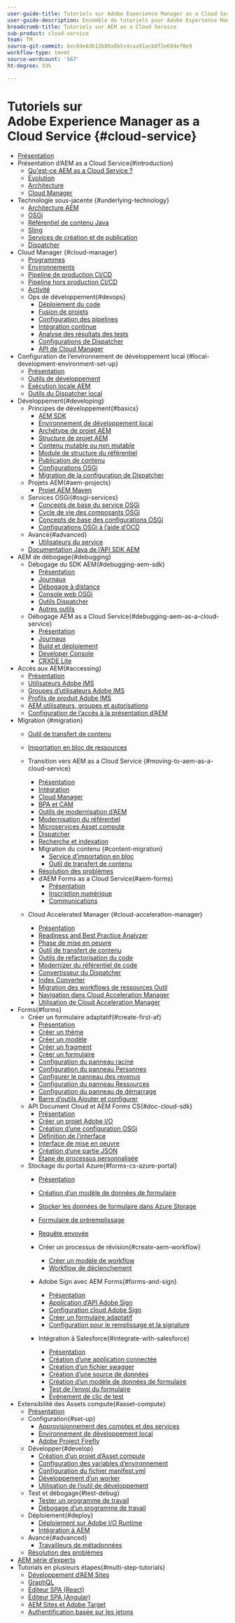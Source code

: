 ```yaml
---
user-guide-title: Tutoriels sur Adobe Experience Manager as a Cloud Service
user-guide-description: Ensemble de tutoriels pour Adobe Experience Manager as a Cloud Service.
breadcrumb-title: Tutoriels sur AEM as a Cloud Service
sub-product: cloud-service
team: TM
source-git-commit: bec04e6db13b80a8b5c4caa91acb8f2e684e70e9
workflow-type: tm+mt
source-wordcount: '567'
ht-degree: 33%

---
```



# Tutoriels sur Adobe Experience Manager as a Cloud Service {#cloud-service}

+ [Présentation](./overview.md)
+ Présentation d’AEM as a Cloud Service{#introduction}
   + [Qu&#39;est-ce AEM as a Cloud Service ?](./introduction/what-is-aem-as-a-cloud-service.md)
   + [Evolution](./introduction/evolution.md)
   + [Architecture](./introduction/architecture.md)
   + [Cloud Manager ](./introduction/cloud-manager.md)
+ Technologie sous-jacente {#underlying-technology}
   + [Architecture AEM](./underlying-technology/introduction-architecture.md)
   + [OSGi](./underlying-technology/introduction-osgi.md)
   + [Référentiel de contenu Java](./underlying-technology/introduction-jcr.md)
   + [Sling](./underlying-technology/introduction-sling.md)
   + [Services de création et de publication](./underlying-technology/introduction-author-publish.md)
   + [Dispatcher](./underlying-technology/introduction-dispatcher.md)
+ Cloud Manager {#cloud-manager}
   + [Programmes](./cloud-manager/programs.md)
   + [Environnements](./cloud-manager/environments.md)
   + [Pipeline de production CI/CD](./cloud-manager/cicd-production-pipeline.md)
   + [Pipeline hors production CI/CD](./cloud-manager/cicd-non-production-pipeline.md)
   + [Activité](./cloud-manager/activity.md)
   + Ops de développement{#devops}
      + [Déploiement du code](./cloud-manager/devops/deploy-code.md)
      + [Fusion de projets](./cloud-manager/devops/merge-projects.md)
      + [Configuration des pipelines](./cloud-manager/devops/configure-pipelines.md)
      + [Intégration continue](./cloud-manager/devops/continuous-integration.md)
      + [Analyse des résultats des tests](./cloud-manager/devops/analyze-test-results.md)
      + [Configurations de Dispatcher](./cloud-manager/devops/dispatcher-configurations.md)
      + [API de Cloud Manager](./cloud-manager/devops/cloud-manager-apis.md)
+ Configuration de l’environnement de développement local {#local-development-environment-set-up}
   + [Présentation](./local-development-environment/overview.md)
   + [Outils de développement](./local-development-environment/development-tools.md)
   + [Exécution locale AEM](./local-development-environment/aem-runtime.md)
   + [Outils du Dispatcher local](./local-development-environment/dispatcher-tools.md)
+ Développement{#developing}
   + Principes de développement{#basics}
      + [AEM SDK](./developing/basics/aem-sdk.md)
      + [Environnement de développement local](./developing/basics/local-development-environment.md)
      + [Archétype de projet AEM](./developing/basics/aem-project-archetype.md)
      + [Structure de projet AEM](./developing/basics/project-structure.md)
      + [Contenu mutable ou non mutable](./developing/basics/mutable-immutable.md)
      + [Module de structure du référentiel](./developing/basics/repository-structure-package.md)
      + [Publication de contenu](./developing/basics/content-publishing.md)
      + [Configurations OSGi](./developing/basics/osgi-configurations.md)
      + [Migration de la configuration de Dispatcher](./developing/basics/dispatcher-configuration.md)
   + Projets AEM{#aem-projects}
      + [Projet AEM Maven](./developing/projects/maven-project-structure.md)
   + Services OSGi{#osgi-services}
      + [Concepts de base du service OSGi](./developing/osgi-services/basics.md)
      + [Cycle de vie des composants OSGi](./developing/osgi-services/lifecycle.md)
      + [Concepts de base des configurations OSGi](./developing/osgi-services/configurations.md)
      + [Configurations OSGi à l’aide d’OCD](./developing/osgi-services/configurations-ocd.md)
   + Avancé{#advanced}
      + [Utilisateurs du service](./developing/advanced/service-users.md)
   + [Documentation Java de l’API SDK AEM](https://javadoc.io/doc/com.adobe.aem/aem-sdk-api/latest/index.html)
+ AEM de débogage{#debugging}
   + Débogage du SDK AEM{#debugging-aem-sdk}
      + [Présentation](./debugging/aem-sdk-local-quickstart/overview.md)
      + [Journaux](./debugging/aem-sdk-local-quickstart/logs.md)
      + [Débogage à distance](./debugging/aem-sdk-local-quickstart/remote-debugging.md)
      + [Console web OSGi](./debugging/aem-sdk-local-quickstart/osgi-web-consoles.md)
      + [Outils Dispatcher](./debugging/aem-sdk-local-quickstart/dispatcher-tools.md)
      + [Autres outils](./debugging/aem-sdk-local-quickstart/other-tools.md)
   + Débogage AEM as a Cloud Service{#debugging-aem-as-a-cloud-service}
      + [Présentation](./debugging/cloud-service/overview.md)
      + [Journaux](./debugging/cloud-service/logs.md)
      + [Build et déploiement](./debugging/cloud-service/build-and-deployment.md)
      + [Developer Console](./debugging/cloud-service/developer-console.md)
      + [CRXDE Lite](./debugging/cloud-service/crxde-lite.md)
+ Accès aux AEM{#accessing}
   + [Présentation](./accessing/overview.md)
   + [Utilisateurs Adobe IMS](./accessing/adobe-ims-users.md)
   + [Groupes d’utilisateurs Adobe IMS](./accessing/adobe-ims-user-groups.md)
   + [Profils de produit Adobe IMS](./accessing/adobe-ims-product-profiles.md)
   + [AEM utilisateurs, groupes et autorisations](./accessing/aem-users-groups-and-permissions.md)
   + [Configuration de l’accès à la présentation d’AEM](./accessing/walk-through.md)
+ Migration {#migration}
   + [Outil de transfert de contenu](./migration/content-transfer-tool.md)
   + [Importation en bloc de ressources](./migration/bulk-import.md)

   + Transition vers AEM as a Cloud Service {#moving-to-aem-as-a-cloud-service}
      + [Présentation](./migration/moving-to-aem-as-a-cloud-service/introduction.md)
      + [Intégration ](./migration/moving-to-aem-as-a-cloud-service/onboarding.md)
      + [Cloud Manager ](./migration/moving-to-aem-as-a-cloud-service/cloud-manager.md)
      + [BPA et CAM](./migration/moving-to-aem-as-a-cloud-service/bpa-and-cam.md)
      + [Outils de modernisation d’AEM](./migration/moving-to-aem-as-a-cloud-service/aem-modernization-tools.md)
      + [Modernisation du référentiel](./migration/moving-to-aem-as-a-cloud-service/repository-modernization.md)
      + [Microservices Asset compute](./migration/moving-to-aem-as-a-cloud-service/asset-compute-microservices.md)
      + [Dispatcher](./migration/moving-to-aem-as-a-cloud-service/dispatcher.md)
      + [Recherche et indexation](./migration/moving-to-aem-as-a-cloud-service/search-and-indexing.md)
      + Migration du contenu {#content-migration}
         + [Service d’importation en bloc](./migration/moving-to-aem-as-a-cloud-service/content-migration/bulk-import-service.md)
         + [Outil de transfert de contenu](./migration/moving-to-aem-as-a-cloud-service/content-migration/content-transfer-tool.md)
      + [Résolution des problèmes](./migration/moving-to-aem-as-a-cloud-service/troubleshooting.md)
      +  dʼAEM Forms as a Cloud Service{#aem-forms}
         + [Présentation](./migration/moving-to-aem-as-a-cloud-service/aem-forms/introduction.md)
         + [Inscription numérique](./migration/moving-to-aem-as-a-cloud-service/aem-forms/digital-enrollment.md)
         + [Communications](./migration/moving-to-aem-as-a-cloud-service/aem-forms/communications.md)
   + Cloud Accelerated Manager {#cloud-acceleration-manager}
      + [Présentation](./migration/cloud-acceleration-manager/introduction.md)
      + [Readiness and Best Practice Analyzer](./migration/cloud-acceleration-manager/readiness-and-best-practice-analyzer.md)
      + [Phase de mise en oeuvre](./migration/cloud-acceleration-manager/implementation-phase.md)
      + [Outil de transfert de contenu](./migration/cloud-acceleration-manager/content-transfer-tool.md)
      + [Outils de refactorisation du code](./migration/cloud-acceleration-manager/code-refactoring-tools.md)
      + [Modernizer du référentiel de code](./migration/cloud-acceleration-manager/code-repository-modernizer.md)
      + [Convertisseur du Dispatcher](./migration/cloud-acceleration-manager/dispatcher-converter.md)
      + [Index Converter](./migration/cloud-acceleration-manager/index-converter.md)
      + [Migration des workflows de ressources Outil](./migration/cloud-acceleration-manager/asset-workflow-migration-tool.md)
      + [Navigation dans Cloud Acceleration Manager](./migration/cloud-acceleration-manager/navigating.md)
      + [Utilisation de Cloud Acceleration Manager](./migration/cloud-acceleration-manager/using.md)
+ Forms{#forms}
   + Créer un formulaire adaptatif{#create-first-af}
      + [Présentation](./forms/create-first-af/introduction.md)
      + [Créer un thème](./forms/create-first-af/create-theme.md)
      + [Créer un modèle](./forms/create-first-af/create-template.md)
      + [Créer un fragment](./forms/create-first-af/create-fragments.md)
      + [Créer un formulaire](./forms/create-first-af/create-af.md)
      + [Configuration du panneau racine](./forms/create-first-af/configure-root-panel.md)
      + [Configuration du panneau Personnes](./forms/create-first-af/configure-people-panel.md)
      + [Configurer le panneau des revenus](./forms/create-first-af/configure-income-panel.md)
      + [Configuration du panneau Ressources](./forms/create-first-af/configure-assets-panel.md)
      + [Configuration du panneau de démarrage](./forms/create-first-af/configure-start-panel.md)
      + [Barre d’outils Ajouter et configurer](./forms/create-first-af/add-configure-toolbar.md)
   + API Document Cloud et AEM Forms CS{#doc-cloud-sdk}
      + [Présentation](./forms/doc-cloud-sdk/introduction.md)
      + [Créer un projet Adobe I/O](./forms/doc-cloud-sdk/create-document-cloud-credentials.md)
      + [Création d’une configuration OSGi](./forms/doc-cloud-sdk/create-doc-cloud-configuration.md)
      + [Définition de l’interface](./forms/doc-cloud-sdk/create-interface.md)
      + [Interface de mise en oeuvre](./forms/doc-cloud-sdk/implement-interface.md)
      + [Création d’une partie JSON](./forms/doc-cloud-sdk/get-content-analyzer.md)
      + [Étape de processus personnalisée](./forms/doc-cloud-sdk/custom-process-step.md)
   + Stockage du portail Azure{#forms-cs-azure-portal}
      + [Présentation](./forms/forms-cs-azure-portal/introduction.md)
      + [Création d’un modèle de données de formulaire](./forms/forms-cs-azure-portal/create-fdm.md)
      + [Stocker les données de formulaire dans Azure Storage](./forms/forms-cs-azure-portal/create-af.md)
      + [Formulaire de préremplissage](./forms/forms-cs-azure-portal/prefill-af-storage.md)
      + [Requête envoyée](./forms/forms-cs-azure-portal/query-submitted-data.md)


      + Créer un processus de révision{#create-aem-workflow}
         + [Créer un modèle de workflow](./forms/create-aem-workflow/create-workflow.md)
         + [Workflow de déclenchement](./forms/create-aem-workflow/configure-af.md)
      + Adobe Sign avec AEM Forms{#forms-and-sign}
         + [Présentation](./forms/forms-and-sign/introduction.md)
         + [Application d’API Adobe Sign](./forms/forms-and-sign/create-sign-api-application.md)
         + [Configuration cloud Adobe Sign](./forms/forms-and-sign/create-adobe-sign-cloud-configuration.md)
         + [Créer un formulaire adaptatif](./forms/forms-and-sign/create-adaptive-form.md)
         + [Configuration pour le remplissage et la signature](./forms/forms-and-sign/configure-form-fill-and-sign.md)
      + Intégration à Salesforce{#integrate-with-salesforce}
         + [Présentation](./forms/integrate-with-salesforce/introduction.md)
         + [Création d’une application connectée](./forms/integrate-with-salesforce/create-connected-app.md)
         + [Création d’un fichier swagger](./forms/integrate-with-salesforce/describe-rest-api.md)
         + [Création d’une source de données](./forms/integrate-with-salesforce/create-data-source.md)
         + [Création d’un modèle de données de formulaire](./forms/integrate-with-salesforce/create-form-data-model.md)
         + [Test de l’envoi du formulaire](./forms/integrate-with-salesforce/create-lead-submitting-form.md)
         + [Événement de clic de test](./forms/integrate-with-salesforce/create-lead-click-event.md)
+ Extensibilité des Assets compute{#asset-compute}
   + [Présentation](./asset-compute/overview.md)
   + Configuration{#set-up}
      + [Approvisionnement des comptes et des services](./asset-compute/set-up/accounts-and-services.md)
      + [Environnement de développement local](./asset-compute/set-up/development-environment.md)
      + [Adobe Project Firefly](./asset-compute/set-up/firefly.md)
   + Développer{#develop}
      + [Création d’un projet d’Asset compute](./asset-compute/develop/project.md)
      + [Configuration des variables d’environnement](./asset-compute/develop/environment-variables.md)
      + [Configuration du fichier manifest.yml](./asset-compute/develop/manifest.md)
      + [Développement d’un worker](./asset-compute/develop/worker.md)
      + [Utilisation de l’outil de développement](./asset-compute/develop/development-tool.md)
   + Test et débogage{#test-debug}
      + [Tester un programme de travail](./asset-compute/test-debug/test.md)
      + [Débogage d’un programme de travail](./asset-compute/test-debug/debug.md)
   + Déploiement{#deploy}
      + [Déploiement sur Adobe I/O Runtime](./asset-compute/deploy/runtime.md)
      + [Intégration à AEM](./asset-compute/deploy/processing-profiles.md)
   + Avancé{#advanced}
      + [Travailleurs de métadonnées](./asset-compute/advanced/metadata.md)
   + [Résolution des problèmes](./asset-compute/troubleshooting.md)
+ [AEM série d’experts](./aem-experts-series.md)
+ Tutorials en plusieurs étapes{#multi-step-tutorials}
   + [Développement d’AEM Sites](https://experienceleague.adobe.com/docs/experience-manager-learn/getting-started-wknd-tutorial-develop/overview.html)
   + [GraphQL](https://experienceleague.adobe.com/docs/experience-manager-learn/getting-started-with-aem-headless/graphql/overview.html?lang=fr)
   + [Éditeur SPA (React)](https://experienceleague.adobe.com/docs/experience-manager-learn/spa-react-tutorial/overview.html)
   + [Éditeur SPA (Angular)](https://experienceleague.adobe.com/docs/experience-manager-learn/spa-angular-tutorial/overview.html)
   + [AEM Sites et Adobe Target](https://experienceleague.adobe.com/docs/experience-manager-learn/aem-target-tutorial/overview.html)
   + [Authentification basée sur les jetons](https://experienceleague.adobe.com/docs/experience-manager-learn/getting-started-with-aem-headless/authentication/overview.html)
